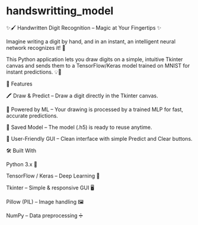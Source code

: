 # handswritting_model
✨🖌️ Handwritten Digit Recognition – Magic at Your Fingertips ✨

Imagine writing a digit by hand, and in an instant, an intelligent neural network recognizes it! 🚀

This Python application lets you draw digits on a simple, intuitive Tkinter canvas and sends them to a TensorFlow/Keras model trained on MNIST for instant predictions. 💡🤖

🎯 Features

🖍️ Draw & Predict – Draw a digit directly in the Tkinter canvas.

🤖 Powered by ML – Your drawing is processed by a trained MLP for fast, accurate predictions.

💾 Saved Model – The model (.h5) is ready to reuse anytime.

🎨 User-Friendly GUI – Clean interface with simple Predict and Clear buttons.

🛠️ Built With

Python 3.x 🐍

TensorFlow / Keras – Deep Learning 🧠

Tkinter – Simple & responsive GUI 🖥️

Pillow (PIL) – Image handling 🖼️

NumPy – Data preprocessing ➗